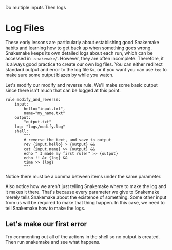 Do multiple inputs
Then logs

# Log Files

These early lessons are particularly about establishing good Snakemake habits
and learning how to get back up when something goes wrong. Snakemake keeps
its own detailed logs about each run, which can be accessed in `.snakemake/`. 
However, they are often incomplete. Therefore, it is always good practice to
create our own log files. You can either redirect standard output and error to the 
log file `&>`, or if you want you can use `tee` to make sure some output blazes by while
you watch.

Let's modify our modify and reverse rule. We'll make some basic output
since there isn't much that can be logged at this point.

```snakemake
rule modify_and_reverse:
    input:
        hello="input.txt",
        name="my_name.txt"
    output:
        "output.txt"
    log: "logs/modify.log"
    shell:
        """
        # reverse the text, and save to output
        rev {input.hello} > {output} &&
        cat {input.name} >> {output} &&
        echo " I made my first rule!" >> {output}
        echo !! &> {log} &&
        time >> {log}
        """
```        
Notice there must be a comma between items under the same parameter.

Also notice how we aren't just telling Snakemake where to make the log and it makes it there.
That's because every parameter we give to Snakemake merely tells Snakemake about the existence of something.
Some other input from us will be required to
make that thing happen. In this case, we need to tell Snakemake how to make the logs.

## Let's make our first error

Try commenting out all of the actions in the shell so no output is created. 
Then run snakemake and see what happens.

  
